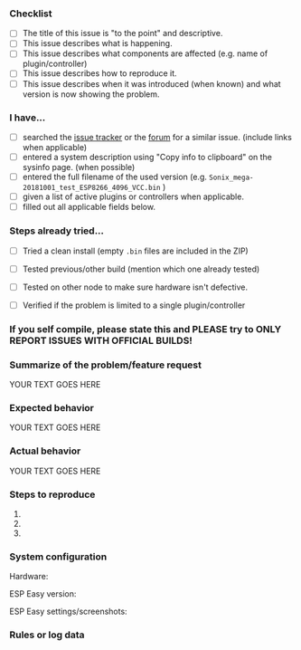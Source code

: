 ### Checklist
- [ ] The title of this issue is "to the point" and descriptive.
- [ ] This issue describes what is happening.
- [ ] This issue describes what components are affected (e.g. name of plugin/controller)
- [ ] This issue describes how to reproduce it.
- [ ] This issue describes when it was introduced (when known) and what version is now showing the problem.

### I have...
- [ ] searched the [issue tracker](https://github.com/letscontrolit/ESPEasy/issues) or the [forum](https://www.letscontrolit.com/forum/viewforum.php?f=1) for a similar issue. (include links when applicable)
- [ ] entered a system description using "Copy info to clipboard" on the sysinfo page. (when possible)
- [ ] entered the full filename of the used version (e.g. `Sonix_mega-20181001_test_ESP8266_4096_VCC.bin` )
- [ ] given a list of active plugins or controllers when applicable.
- [ ] filled out all applicable fields below.

### Steps already tried...
- [ ] Tried a clean install (empty `.bin` files are included in the ZIP)
- [ ] Tested previous/other build (mention which one already tested)
- [ ] Tested on other node to make sure hardware isn't defective.
- [ ] Verified if the problem is limited to a single plugin/controller



### If you self compile, please state this and PLEASE try to ONLY REPORT ISSUES WITH OFFICIAL BUILDS! ###
<!--- If you self compile, please state this and PLEASE try to ONLY REPORT ISSUES WITH OFFICIAL BUILDS!  --->
<!--- NOTE: This is not a support forum! For questions and support go here: --->
<!--- https://www.letscontrolit.com/forum/viewforum.php?f=1 --->
<!--- Remove topics that are not applicable to your feature request of issue --->
<!--- Remember to have a "to the point" TITLE --->


### Summarize of the problem/feature request
<!--- Describe the problem or feature request --->
YOUR TEXT GOES HERE

### Expected behavior
<!--- Tell us what should happen? --->
YOUR TEXT GOES HERE

### Actual behavior
<!--- Tell us what happens instead? --->
YOUR TEXT GOES HERE

### Steps to reproduce
<!--- How can we trigger this problem? --->
1. 
2. 
3. 

<!--- Does the problem persists after powering off and on? (just resetting isn't enough sometimes) --->
<!--- Please document if you have restarted the unit and if the problem is then gone etc. etc. --->
### System configuration
<!--- Please add as much information and screenshots as possible  --->
Hardware:

<!--- You should also provide links to hardware pages etc where we can find more info  --->
<!--- If you self compile, please state this and PLEASE try to ONLY REPORT ISSUES WITH OFFICIAL BUILDS!  --->
ESP Easy version: 

<!--- In order to have a better readablity of your issue then you should place screenshots here  --->
<!--- Simply drag and drop them onto this template, move the text string below the "ESP Easy settings/screenshots" topic  --->
ESP Easy settings/screenshots: 

### Rules or log data
<!--- place your code/rules between the two ``` rows  --->
<!--- remove if not applicable!  --->
```

```

